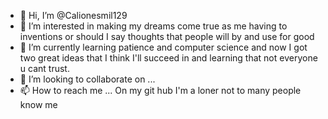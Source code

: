 - 👋 Hi, I’m @Calionesmil129
- 👀 I’m interested in making my dreams come true as me having to inventions or should I say thoughts that people will by and use for good 
- 🌱 I’m currently learning patience and computer science and now I got two great ideas that I think I'll succeed in and learning that not everyone u cant trust.
- 💞️ I’m looking to collaborate on ...
- 📫 How to reach me ...
On my git hub I'm a loner not to many people know me 
<!---
Calionesmil129/Calionesmil129 is a ✨ special ✨ repository because its `README.md` (this file) appears on your GitHub profile.
You can click the Preview link to take a look at your changes.
--->
